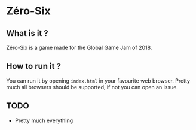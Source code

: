 <!-- README.md --- 
;; 
;; Filename: README.md
;; Author: Louise <louise>
;; Created: Sat Jan 27 10:36:41 2018 (+0100)
;; Last-Updated: Sat Jan 27 10:41:21 2018 (+0100)
;;           By: Louise <louise>
 -->

# Zéro-Six

## What is it ?

Zéro-Six is a game made for the Global Game Jam of 2018.

## How to run it ?

You can run it by opening `index.html` in your favourite web browser.
Pretty much all browsers should be supported, if not you can open an issue.

## TODO

 - Pretty much everything
